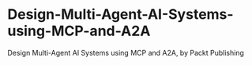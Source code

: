 # Design-Multi-Agent-AI-Systems-using-MCP-and-A2A
Design Multi-Agent AI Systems using MCP and A2A, by Packt Publishing


